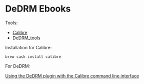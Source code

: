 # DeDRM Ebooks

Tools:

- [Calibre](https://calibre-ebook.com/)
- [DeDRM_tools](https://github.com/apprenticeharper/DeDRM_tools/)

Installation for Calibre:

```
brew cask install calibre
```

For DeDRM: 

[Using the DeDRM plugin with the Calibre command line interface](https://github.com/apprenticeharper/DeDRM_tools/blob/master/CALIBRE_CLI_INSTRUCTIONS.md)
